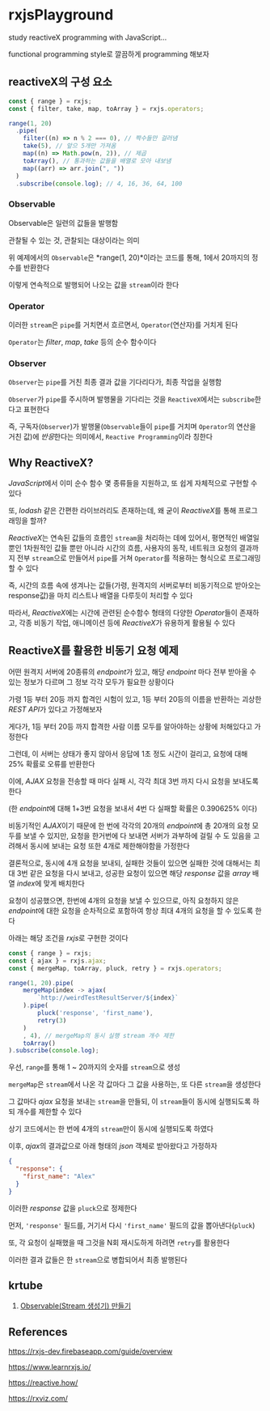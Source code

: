 # rxjsPlayground

study reactiveX programming with JavaScript...

functional programming style로 깔끔하게 programming 해보자

## reactiveX의 구성 요소

```javascript
const { range } = rxjs;
const { filter, take, map, toArray } = rxjs.operators;

range(1, 20)
  .pipe(
    filter((n) => n % 2 === 0), // 짝수들만 걸러냄
    take(5), // 앞으 5개만 가져옴
    map((n) => Math.pow(n, 2)), // 제곱
    toArray(), // 통과하는 값들을 배열로 모아 내보냄
    map((arr) => arr.join(", "))
  )
  .subscribe(console.log); // 4, 16, 36, 64, 100
```

### Observable

Observable은 일련의 값들을 발행함

관찰될 수 있는 것, 관찰되는 대상이라는 의미

위 예제에서의 `Observable`은 *range(1, 20)*이라는 코드를 통해, 1에서 20까지의 정수를 반환한다

이렇게 연속적으로 발행되어 나오는 값을 `stream`이라 한다

### Operator

이러한 `stream`은 `pipe`를 거치면서 흐르면서, `Operator`(연산자)를 거치게 된다

`Operator`는 _filter_, _map_, _take_ 등의 순수 함수이다

### Observer

`Observer`는 `pipe`를 거친 최종 결과 값을 기다리다가, 최종 작업을 실행함

`Observer`가 `pipe`를 주시하며 발행물을 기다리는 것을 `ReactiveX`에서는 `subscribe`한다고 표현한다

즉, 구독자(`Observer`)가 발행물(`Observable`들이 `pipe`를 거치며 `Operator`의 연산을 거친 값)에 *반응*한다는 의미에서, `Reactive Programming`이라 칭한다

## Why ReactiveX?

*JavaScript*에서 이미 순수 함수 몇 종류들을 지원하고, 또 쉽게 자체적으로 구현할 수 있다

또, _lodash_ 같은 간편한 라이브러리도 존재하는데, 왜 굳이 *ReactiveX*를 통해 프로그래밍을 할까?

*ReactiveX*는 연속된 값들의 흐름인 `stream`을 처리하는 데에 있어서, 평면적인 배열일 뿐인 1차원적인 값들 뿐만 아니라 시간의 흐름, 사용자의 동작, 네트워크 요청의 결과까지 전부 `stream`으로 만들어서 `pipe`를 거쳐 `Operator`를 적용하는 형식으로 프로그래밍 할 수 있다

즉, 시간의 흐름 속에 생겨나는 값들(가령, 원격지의 서버로부터 비동기적으로 받아오는 response값)을 마치 리스트나 배열을 다루듯이 처리할 수 있다

따라서, *ReactiveX*에는 시간에 관련된 순수함수 형태의 다양한 *Operator*들이 존재하고, 각종 비동기 작업, 애니메이션 등에 *ReactiveX*가 유용하게 활용될 수 있다

## ReactiveX를 활용한 비동기 요청 예제

어떤 원격지 서버에 20종류의 *endpoint*가 있고, 해당 _endpoint_ 마다 전부 받아올 수 있는 정보가 다르며 그 정보 각각 모두가 필요한 상황이다

가령 1등 부터 20등 까지 합격인 시험이 있고, 1등 부터 20등의 이름을 반환하는 괴상한 *REST API*가 있다고 가정해보자

게다가, 1등 부터 20등 까지 합격한 사람 이름 모두를 알아야하는 상황에 처해있다고 가정한다

그런데, 이 서버는 상태가 좋지 않아서 응답에 1초 정도 시간이 걸리고, 요청에 대해 25% 확률로 오류를 반환한다

이에, _AJAX_ 요청을 전송할 때 마다 실패 시, 각각 최대 3번 까지 다시 요청을 보내도록 한다

(한 *endpoint*에 대해 1+3번 요청을 보내서 4번 다 실패할 확률은 0.390625% 이다)

비동기적인 *AJAX*이기 때문에 한 번에 각각의 20개의 *endpoint*에 총 20개의 요청 모두를 보낼 수 있지만, 요청을 한거번에 다 보내면 서버가 과부하에 걸릴 수 도 있음을 고려해서 동시에 보내는 요청 또한 4개로 제한해야함을 가정한다

결론적으로, 동시에 4개 요청을 보내되, 실패한 것들이 있으면 실패한 것에 대해서는 최대 3번 같은 요청을 다시 보내고, 성공한 요청이 있으면 해당 _response_ 값을 _array_ 배열 *index*에 맞게 배치한다

요청이 성공했으면, 한번에 4개의 요청을 보낼 수 있으므로, 아직 요청하지 않은 *endpoint*에 대한 요청을 순차적으로 포함하여 항상 최대 4개의 요청을 할 수 있도록 한다

아래는 해당 조건을 *rxjs*로 구현한 것이다

```javascript
const { range } = rxjs;
const { ajax } = rxjs.ajax;
const { mergeMap, toArray, pluck, retry } = rxjs.operators;

range(1, 20).pipe(
    mergeMap(index -> ajax(
        `http://weirdTestResultServer/${index}`
    ).pipe(
        pluck('response', 'first_name'),
        retry(3)
    )
    , 4), // mergeMap의 동시 실행 stream 개수 제한
    toArray()
).subscribe(console.log);
```

우선, `range`를 통해 1 ~ 20까지의 숫자를 `stream`으로 생성

`mergeMap`은 `stream`에서 나온 각 값마다 그 값을 사용하는, 또 다른 `stream`을 생성한다

그 값마다 _ajax_ 요청을 보내는 `stream`을 만들되, 이 `stream`들이 동시에 실행되도록 하되 개수를 제한할 수 있다

상기 코드에서는 한 번에 4개의 `stream`만이 동시에 실행되도록 하였다

이후, *ajax*의 결과값으로 아래 형태의 _json_ 객체로 받아왔다고 가정하자

```json
{
  "response": {
    "first_name": "Alex"
  }
}
```

이러한 _response_ 값을 `pluck`으로 정제한다

먼저, `'response'` 필드를, 거기서 다시 `'first_name'` 필드의 값을 뽑아낸다(`pluck`)

또, 각 요청이 실패했을 때 그것을 N회 재시도하게 하려면 `retry`를 활용한다

이러한 결과 값들은 한 `stream`으로 병합되어서 최종 발행된다

## krtube

1. [Observable(Stream 생성기) 만들기](https://github.com/gloomydumber/rxjsPlayground/blob/master/lectures/lecture01.md)

## References

https://rxjs-dev.firebaseapp.com/guide/overview

https://www.learnrxjs.io/

https://reactive.how/

https://rxviz.com/
